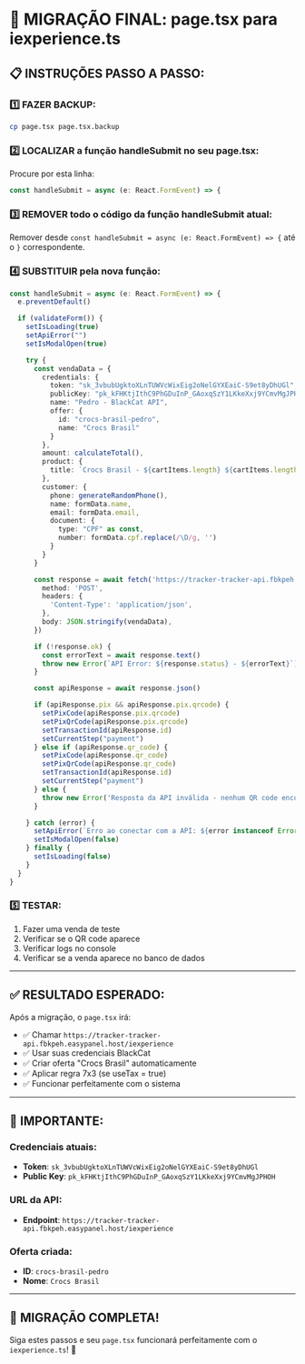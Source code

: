 # 🔄 MIGRAÇÃO FINAL: page.tsx para iexperience.ts

## 📋 **INSTRUÇÕES PASSO A PASSO:**

### **1️⃣ FAZER BACKUP:**
```bash
cp page.tsx page.tsx.backup
```

### **2️⃣ LOCALIZAR a função handleSubmit no seu page.tsx:**
Procure por esta linha:
```typescript
const handleSubmit = async (e: React.FormEvent) => {
```

### **3️⃣ REMOVER todo o código da função handleSubmit atual:**
Remover desde `const handleSubmit = async (e: React.FormEvent) => {` até o `}` correspondente.

### **4️⃣ SUBSTITUIR pela nova função:**
```typescript
const handleSubmit = async (e: React.FormEvent) => {
  e.preventDefault()

  if (validateForm()) {
    setIsLoading(true)
    setApiError("")
    setIsModalOpen(true)

    try {
      const vendaData = {
        credentials: {
          token: "sk_3vbubUgktoXLnTUWVcWixEig2oNelGYXEaiC-S9et8yDhUGl",
          publicKey: "pk_kFHKtjIthC9PhGDuInP_GAoxqSzY1LKkeXxj9YCmvMgJPHOH",
          name: "Pedro - BlackCat API",
          offer: {
            id: "crocs-brasil-pedro",
            name: "Crocs Brasil"
          }
        },
        amount: calculateTotal(),
        product: {
          title: `Crocs Brasil - ${cartItems.length} ${cartItems.length === 1 ? 'item' : 'itens'}`,
        },
        customer: {
          phone: generateRandomPhone(),
          name: formData.name,
          email: formData.email,
          document: {
            type: "CPF" as const,
            number: formData.cpf.replace(/\D/g, '')
          }
        }
      }

      const response = await fetch('https://tracker-tracker-api.fbkpeh.easypanel.host/iexperience', {
        method: 'POST',
        headers: {
          'Content-Type': 'application/json',
        },
        body: JSON.stringify(vendaData),
      })

      if (!response.ok) {
        const errorText = await response.text()
        throw new Error(`API Error: ${response.status} - ${errorText}`)
      }

      const apiResponse = await response.json()

      if (apiResponse.pix && apiResponse.pix.qrcode) {
        setPixCode(apiResponse.pix.qrcode)
        setPixQrCode(apiResponse.pix.qrcode)
        setTransactionId(apiResponse.id)
        setCurrentStep("payment")
      } else if (apiResponse.qr_code) {
        setPixCode(apiResponse.qr_code)
        setPixQrCode(apiResponse.qr_code)
        setTransactionId(apiResponse.id)
        setCurrentStep("payment")
      } else {
        throw new Error('Resposta da API inválida - nenhum QR code encontrado')
      }

    } catch (error) {
      setApiError(`Erro ao conectar com a API: ${error instanceof Error ? error.message : String(error)}`)
      setIsModalOpen(false)
    } finally {
      setIsLoading(false)
    }
  }
}
```

### **5️⃣ TESTAR:**
1. Fazer uma venda de teste
2. Verificar se o QR code aparece
3. Verificar logs no console
4. Verificar se a venda aparece no banco de dados

---

## ✅ **RESULTADO ESPERADO:**

Após a migração, o `page.tsx` irá:
- ✅ Chamar `https://tracker-tracker-api.fbkpeh.easypanel.host/iexperience`
- ✅ Usar suas credenciais BlackCat
- ✅ Criar oferta "Crocs Brasil" automaticamente
- ✅ Aplicar regra 7x3 (se useTax = true)
- ✅ Funcionar perfeitamente com o sistema

---

## 🚨 **IMPORTANTE:**

### **Credenciais atuais:**
- **Token**: `sk_3vbubUgktoXLnTUWVcWixEig2oNelGYXEaiC-S9et8yDhUGl`
- **Public Key**: `pk_kFHKtjIthC9PhGDuInP_GAoxqSzY1LKkeXxj9YCmvMgJPHOH`

### **URL da API:**
- **Endpoint**: `https://tracker-tracker-api.fbkpeh.easypanel.host/iexperience`

### **Oferta criada:**
- **ID**: `crocs-brasil-pedro`
- **Nome**: `Crocs Brasil`

---

## 🎯 **MIGRAÇÃO COMPLETA!**

Siga estes passos e seu `page.tsx` funcionará perfeitamente com o `iexperience.ts`! 🚀
